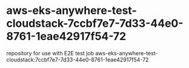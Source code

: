 # aws-eks-anywhere-test-cloudstack-7ccbf7e7-7d33-44e0-8761-1eae42917f54-72
repository for use with E2E test job aws-eks-anywhere-test-cloudstack:7ccbf7e7-7d33-44e0-8761-1eae42917f54-72
